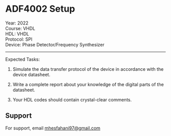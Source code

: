 # ADF4002 Setup

Year: 2022  
Course: VHDL  
HDL: VHDL  
Protocol: SPI   
Device: Phase Detector/Frequency Synthesizer
****
Expected Tasks:

1. Simulate the data transfer protocol of the device in accordance with the device datasheet.
 
2. Write a complete report about your knowledge of the digital parts of the datasheet.

3. Your HDL codes should contain crystal-clear comments.
## Support

For support, email mhesfahani97@gmail.com
